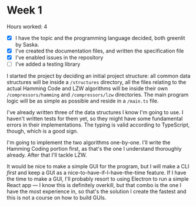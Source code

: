 # Week 1

Hours worked: 4

- [x] I have the topic and the programming language decided, both greenlit by Saska.
- [x] I've created the documentation files, and written the specification file
- [x] I've enabled issues in the repository
- [ ] I've added a testing library

I started the project by deciding an initial project structure: all common data structures will be inside a `/structures` directory, all the files relating to the actual Hamming Code and LZW algorithms will be inside their own `/compressors/hamming` and `/compressors/lzw` directories. The main program logic will be as simple as possible and reside in a `/main.ts` file.

I've already written three of the data structures I know I'm going to use. I haven't written tests for them yet, so they might have some fundamental errors in their implementations. The typing is valid according to TypeScript, though, which is a good sign.

I'm going to implement the two algorithms one-by-one. I'll write the Hamming Coding portion first, as that's the one I understand thoroughly already. After that I'll tackle LZW.

It would be nice to make a simple GUI for the program, but I will make a CLI *first* and keep a GUI as a nice-to-have-if-I-have-the-time feature. If I have the time to make a GUI, I'll probably resort to using Electron to run a simple React app — I know this is definitely overkill, but that combo is the one I have the most experience in, so that's the solution I create the fastest and this is not a course on how to build GUIs.